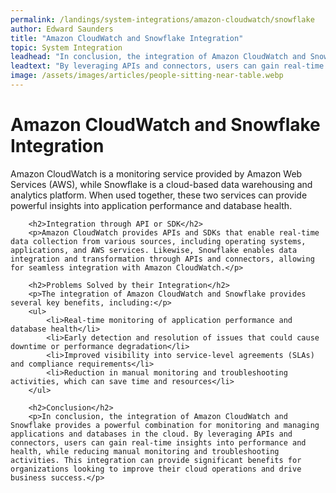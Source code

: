 ```yaml
---
permalink: /landings/system-integrations/amazon-cloudwatch/snowflake
author: Edward Saunders
title: "Amazon CloudWatch and Snowflake Integration"
topic: System Integration
leadhead: "In conclusion, the integration of Amazon CloudWatch and Snowflake provides a powerful combination for monitoring and managing applications and databases in the cloud"
leadtext: "By leveraging APIs and connectors, users can gain real-time insights into performance and health, while reducing manual monitoring and troubleshooting activities. This integration can provide significant benefits for organizations looking to improve their cloud operations and drive business success."
image: /assets/images/articles/people-sitting-near-table.webp
---
```

<div class="arttext">		<h1>Amazon CloudWatch and Snowflake Integration</h1>
		<p>Amazon CloudWatch is a monitoring service provided by Amazon Web Services (AWS), while Snowflake is a cloud-based data warehousing and analytics platform. When used together, these two services can provide powerful insights into application performance and database health.</p>
		
		<h2>Integration through API or SDK</h2>
		<p>Amazon CloudWatch provides APIs and SDKs that enable real-time data collection from various sources, including operating systems, applications, and AWS services. Likewise, Snowflake enables data integration and transformation through APIs and connectors, allowing for seamless integration with Amazon CloudWatch.</p>
		
		<h2>Problems Solved by their Integration</h2>
		<p>The integration of Amazon CloudWatch and Snowflake provides several key benefits, including:</p>
		<ul>
			<li>Real-time monitoring of application performance and database health</li>
			<li>Early detection and resolution of issues that could cause downtime or performance degradation</li>
			<li>Improved visibility into service-level agreements (SLAs) and compliance requirements</li>
			<li>Reduction in manual monitoring and troubleshooting activities, which can save time and resources</li>
		</ul>
		
		<h2>Conclusion</h2>
		<p>In conclusion, the integration of Amazon CloudWatch and Snowflake provides a powerful combination for monitoring and managing applications and databases in the cloud. By leveraging APIs and connectors, users can gain real-time insights into performance and health, while reducing manual monitoring and troubleshooting activities. This integration can provide significant benefits for organizations looking to improve their cloud operations and drive business success.</p>
</div>